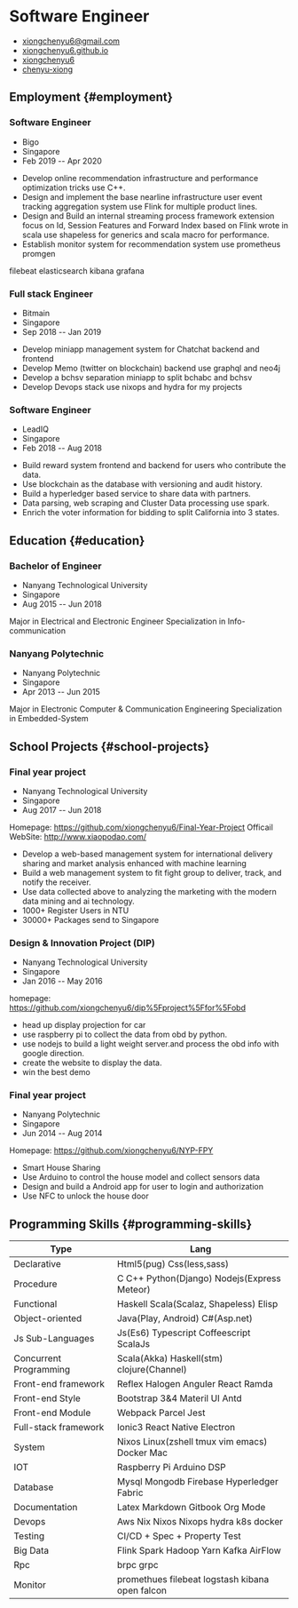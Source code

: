 # Software Engineer


<ul id="cvcontacts">
<li class="fa fa-envelope"><a href="mailto:xiongchenyu6@gmail.com"> xiongchenyu6@gmail.com</a></li>
<li class="fa fa-globe"><a href="https://xiongchenyu6.github.io"> xiongchenyu6.github.io</a></li>
<li class="fab fa-github"><a href="https://www.github.com/xiongchenyu6"> xiongchenyu6</a></li>
<li class="fab fa-linkedin"><a href="https://www.linkedin.com/in/chenyu-xiong"> chenyu-xiong</a></li>
</ul>

## Employment {#employment}


### Software Engineer

<ul class="cventry">
    <li class="fa fa-building"> Bigo</li>
    <li class="fa fa-map-marker"> Singapore</li>
    <li class="fa fa-calendar"> Feb 2019 -- Apr 2020</li>
</ul>

-   Develop online recommendation infrastructure and performance optimization tricks use C++.
-   Design and implement the base nearline infrastructure user event tracking aggregation system use Flink for multiple product lines.
-   Design and Build an internal streaming process framework extension focus on Id, Session Features and Forward Index based on Flink wrote in scala use shapeless for generics and scala macro for performance.
-   Establish monitor system for recommendation system use prometheus promgen

filebeat elasticsearch kibana grafana


### Full stack Engineer

<ul class="cventry">
    <li class="fa fa-building"> Bitmain</li>
    <li class="fa fa-map-marker"> Singapore</li>
    <li class="fa fa-calendar"> Sep 2018 -- Jan 2019</li>
</ul>

-   Develop miniapp management system for Chatchat backend and frontend
-   Develop Memo (twitter on blockchain) backend use graphql and neo4j
-   Develop a bchsv separation miniapp to split bchabc and bchsv
-   Develop Devops stack use nixops and hydra for my projects


### Software Engineer

<ul class="cventry">
    <li class="fa fa-building"> LeadIQ</li>
    <li class="fa fa-map-marker"> Singapore</li>
    <li class="fa fa-calendar"> Feb 2018 -- Aug 2018</li>
</ul>

-   Build reward system frontend and backend for users who contribute the data.
-   Use blockchain as the database with versioning and audit history.
-   Build a hyperledger based service to share data with partners.
-   Data parsing, web scraping and Cluster Data processing use spark.
-   Enrich the voter information for bidding to split California into 3 states.


## Education {#education}


### Bachelor of Engineer

<ul class="cventry">
    <li class="fa fa-building"> Nanyang Technological University</li>
    <li class="fa fa-map-marker"> Singapore</li>
    <li class="fa fa-calendar"> Aug 2015 -- Jun 2018</li>
</ul>

Major in Electrical and Electronic Engineer Specialization in Info-communication


### Nanyang Polytechnic

<ul class="cventry">
    <li class="fa fa-building"> Nanyang Polytechnic</li>
    <li class="fa fa-map-marker"> Singapore</li>
    <li class="fa fa-calendar"> Apr 2013 -- Jun 2015</li>
</ul>

Major in Electronic Computer & Communication Engineering Specialization in Embedded-System


## School Projects {#school-projects}


### Final year project

<ul class="cventry">
    <li class="fa fa-building"> Nanyang Technological University</li>
    <li class="fa fa-map-marker"> Singapore</li>
    <li class="fa fa-calendar"> Aug 2017 -- Jun 2018</li>
</ul>

Homepage: <https://github.com/xiongchenyu6/Final-Year-Project>
Officail WebSite: <http://www.xiaopodao.com/>

-   Develop a web-based management system for international delivery sharing and market analysis enhanced with machine learning
-   Build a web management system to fit fight group to deliver, track, and notify the receiver.
-   Use data collected above to analyzing the marketing with the modern data mining and ai technology.
-   1000+ Register Users in NTU
-   30000+ Packages send to Singapore


### Design & Innovation Project (DIP)

<ul class="cventry">
    <li class="fa fa-building"> Nanyang Technological University</li>
    <li class="fa fa-map-marker"> Singapore</li>
    <li class="fa fa-calendar"> Jan 2016 -- May 2016</li>
</ul>

homepage: <https://github.com/xiongchenyu6/dip%5Fproject%5Ffor%5Fobd>

-   head up display projection for car
-   use raspberry pi to collect the data from obd by python.
-   use nodejs to build a light weight server.and process the obd info with google direction.
-   create the website to display the data.
-   win the best demo


### Final year project

<ul class="cventry">
    <li class="fa fa-building"> Nanyang Polytechnic</li>
    <li class="fa fa-map-marker"> Singapore</li>
    <li class="fa fa-calendar"> Jun 2014 -- Aug 2014</li>
</ul>

Homepage: <https://github.com/xiongchenyu6/NYP-FPY>

-   Smart House Sharing
-   Use Arduino to control the house model and collect sensors data
-   Design and build a Android app for user to login and authorization
-   Use NFC to unlock the house door


## Programming Skills {#programming-skills}

| Type                   | Lang                                            |
|------------------------|-------------------------------------------------|
| Declarative            | Html5(pug) Css(less,sass)                       |
| Procedure              | C C++ Python(Django) Nodejs(Express Meteor)     |
| Functional             | Haskell Scala(Scalaz, Shapeless) Elisp          |
| Object-oriented        | Java(Play, Android) C#(Asp.net)                 |
| Js Sub-Languages       | Js(Es6) Typescript Coffeescript ScalaJs         |
| Concurrent Programming | Scala(Akka) Haskell(stm) clojure(Channel)       |
| Front-end framework    | Reflex Halogen Anguler React Ramda              |
| Front-end Style        | Bootstrap 3&4 Materil UI Antd                   |
| Front-end Module       | Webpack Parcel Jest                             |
| Full-stack framework   | Ionic3 React Native Electron                    |
| System                 | Nixos Linux(zshell tmux vim emacs) Docker Mac   |
| IOT                    | Raspberry Pi Arduino DSP                        |
| Database               | Mysql Mongodb Firebase Hyperledger Fabric       |
| Documentation          | Latex Markdown Gitbook Org Mode                 |
| Devops                 | Aws Nix Nixos Nixops hydra k8s docker           |
| Testing                | CI/CD + Spec + Property Test                    |
| Big Data               | Flink Spark Hadoop Yarn Kafka AirFlow           |
| Rpc                    | brpc grpc                                       |
| Monitor                | promethues filebeat logstash kibana open falcon |

